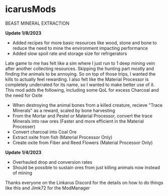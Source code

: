 # icarusMods

BEAST MINERAL EXTRACTION

**Update 1/8/2023**
* Added recipes for more basic resources like wood, stone and bone to reduce the need to mine the environment impacting performance
* Added slow spoil rate and storage size for refrigerators



Late game to me has felt like a sim where I just run to 1 deep mining vein after another collecting resources.  Skipping the hunting part mostly and finding the animals to be annoying.  So on top of those trips, I wanted the kills to actually feel rewarding.  I also felt like the Material Processor is completely underrated for its name, so I wanted to make better use of it. This mod adds the following, including some QoL for excess Charcoal and the need for Oxite

* When destroying the animal bones from a killed creature, recieve "Trace Minerals" as a reward, scaled by bone harvesting
* From the Mortar and Pestel or Material Processor, convert the trace Minerals into raw ores (Faster and more efficient in the Material Processer)
* Convert charcoal into Coal Ore
* Extract oxite from fish (Material Processor Only)
* Create oxite from Fiber and Reed Flowers (Material Processor Only)


**Update 1/4/2023**
* Overhauled drop and conversion rates
* Should be possible to sustain ores from just killing animals now instead of mining






Thanks everyone on the Linkarus Discord for the details on how to do things like this and Jimk72 for the ModManager
